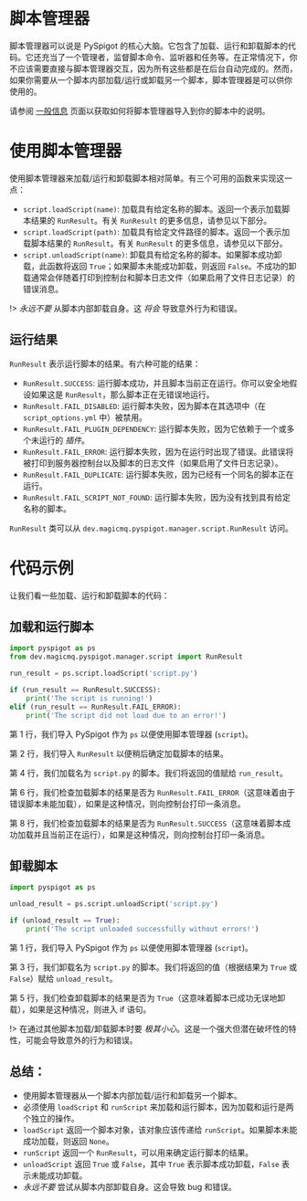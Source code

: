 # 脚本管理器

脚本管理器可以说是 PySpigot 的核心大脑。它包含了加载、运行和卸载脚本的代码。它还充当了一个管理者，监督脚本命令、监听器和任务等。在正常情况下，你不应该需要直接与脚本管理器交互，因为所有这些都是在后台自动完成的。然而，如果你需要从一个脚本内部加载/运行或卸载另一个脚本，脚本管理器是可以供你使用的。

请参阅 [一般信息](writingscripts#PySpigot-的管理器) 页面以获取如何将脚本管理器导入到你的脚本中的说明。

# 使用脚本管理器

使用脚本管理器来加载/运行和卸载脚本相对简单。有三个可用的函数来实现这一点：

- `script.loadScript(name)`: 加载具有给定名称的脚本。返回一个表示加载脚本结果的 `RunResult`。有关 `RunResult` 的更多信息，请参见以下部分。
- `script.loadScript(path)`: 加载具有给定文件路径的脚本。返回一个表示加载脚本结果的 `RunResult`。有关 `RunResult` 的更多信息，请参见以下部分。
- `script.unloadScript(name)`: 卸载具有给定名称的脚本。如果脚本成功卸载，此函数将返回 `True`；如果脚本未能成功卸载，则返回 `False`。不成功的卸载通常会伴随着打印到控制台和脚本日志文件（如果启用了文件日志记录）的错误消息。

!> *永远不要* 从脚本内部卸载自身。这 *将会* 导致意外行为和错误。

## 运行结果

`RunResult` 表示运行脚本的结果。有六种可能的结果：

- `RunResult.SUCCESS`: 运行脚本成功，并且脚本当前正在运行。你可以安全地假设如果这是 `RunResult`，那么脚本正在无错误地运行。
- `RunResult.FAIL_DISABLED`: 运行脚本失败，因为脚本在其选项中（在 `script_options.yml` 中）被禁用。
- `RunResult.FAIL_PLUGIN_DEPENDENCY`: 运行脚本失败，因为它依赖于一个或多个未运行的 *插件*。
- `RunResult.FAIL_ERROR`: 运行脚本失败，因为在运行时出现了错误。此错误将被打印到服务器控制台以及脚本的日志文件（如果启用了文件日志记录）。
- `RunResult.FAIL_DUPLICATE`: 运行脚本失败，因为已经有一个同名的脚本正在运行。
- `RunResult.FAIL_SCRIPT_NOT_FOUND`: 运行脚本失败，因为没有找到具有给定名称的脚本。

`RunResult` 类可以从 `dev.magicmq.pyspigot.manager.script.RunResult` 访问。

# 代码示例

让我们看一些加载、运行和卸载脚本的代码：

## 加载和运行脚本

```python
import pyspigot as ps
from dev.magicmq.pyspigot.manager.script import RunResult

run_result = ps.script.loadScript('script.py')

if (run_result == RunResult.SUCCESS):
	print('The script is running!')
elif (run_result == RunResult.FAIL_ERROR):
	print('The script did not load due to an error!')
```

第 1 行，我们导入 PySpigot 作为 `ps` 以便使用脚本管理器 (`script`)。

第 2 行，我们导入 `RunResult` 以便稍后确定加载脚本的结果。

第 4 行，我们加载名为 `script.py` 的脚本。我们将返回的值赋给 `run_result`。

第 6 行，我们检查加载脚本的结果是否为 `RunResult.FAIL_ERROR`（这意味着由于错误脚本未能加载），如果是这种情况，则向控制台打印一条消息。

第 8 行，我们检查加载脚本的结果是否为 `RunResult.SUCCESS`（这意味着脚本成功加载并且当前正在运行），如果是这种情况，则向控制台打印一条消息。

## 卸载脚本

```python
import pyspigot as ps

unload_result = ps.script.unloadScript('script.py')

if (unload_result == True):
	print('The script unloaded successfully without errors!')
```

第 1 行，我们导入 PySpigot 作为 `ps` 以便使用脚本管理器 (`script`)。

第 3 行，我们卸载名为 `script.py` 的脚本。我们将返回的值（根据结果为 `True` 或 `False`）赋给 `unload_result`。

第 5 行，我们检查卸载脚本的结果是否为 `True`（这意味着脚本已成功无误地卸载），如果是这种情况，则进入 if 语句。

!> 在通过其他脚本加载/卸载脚本时要 *极其小心*。这是一个强大但潜在破坏性的特性，可能会导致意外的行为和错误。

## 总结：

- 使用脚本管理器从一个脚本内部加载/运行和卸载另一个脚本。
- 必须使用 `loadScript` 和 `runScript` 来加载和运行脚本，因为加载和运行是两个独立的操作。
- `loadScript` 返回一个脚本对象，该对象应该传递给 `runScript`。如果脚本未能成功加载，则返回 `None`。
- `runScript` 返回一个 `RunResult`，可以用来确定运行脚本的结果。
- `unloadScript` 返回 `True` 或 `False`，其中 `True` 表示脚本成功卸载，`False` 表示未能成功卸载。
- *永远不要* 尝试从脚本内部卸载自身。这会导致 bug 和错误。
